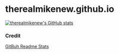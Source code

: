 # therealmikenew.github.io

[![therealmikenew's GitHub stats](https://github-readme-stats.vercel.app/api?username=therealmikenew)](https://github.com/therealmikenew/github-readme-stats)


### Credit ###

[GitBuh Readme Stats](https://github.com/anuraghazra/github-readme-stats)

